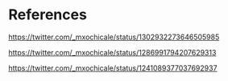 # References

https://twitter.com/_mxochicale/status/1302932273646505985


https://twitter.com/_mxochicale/status/1286991794207629313

https://twitter.com/_mxochicale/status/1241089377037692937


